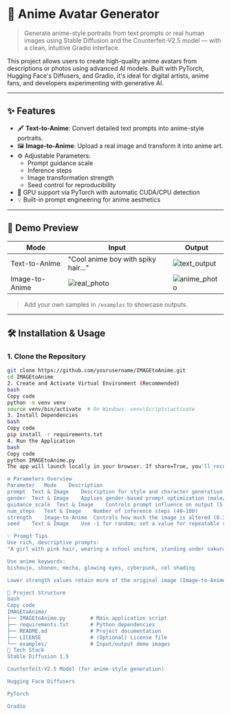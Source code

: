 # 🎨 Anime Avatar Generator

> Generate anime-style portraits from text prompts or real human images using Stable Diffusion and the Counterfeit-V2.5 model — with a clean, intuitive Gradio interface.

This project allows users to create high-quality anime avatars from descriptions or photos using advanced AI models. Built with PyTorch, Hugging Face's Diffusers, and Gradio, it's ideal for digital artists, anime fans, and developers experimenting with generative AI.

---

## ✨ Features

- 🖋 **Text-to-Anime**: Convert detailed text prompts into anime-style portraits.
- 🖼 **Image-to-Anime**: Upload a real image and transform it into anime art.
- ⚙️ Adjustable Parameters:
  - Prompt guidance scale
  - Inference steps
  - Image transformation strength
  - Seed control for reproducibility
- 🚀 GPU support via PyTorch with automatic CUDA/CPU detection
- 💡 Built-in prompt engineering for anime aesthetics

---

## 📸 Demo Preview

| Mode              | Input                                | Output                                |
|-------------------|---------------------------------------|----------------------------------------|
| Text-to-Anime     | "Cool anime boy with spiky hair..."   | ![text_output](examples/output1.png)   |
| Image-to-Anime    | ![real_photo](examples/input1.jpg)    | ![anime_photo](examples/output2.png)   |

> Add your own samples in `/examples` to showcase outputs.

---

## 🛠️ Installation & Usage

### 1. Clone the Repository

```bash
git clone https://github.com/yourusername/IMAGEtoAnime.git
cd IMAGEtoAnime
2. Create and Activate Virtual Environment (Recommended)
bash
Copy code
python -m venv venv
source venv/bin/activate  # On Windows: venv\Scripts\activate
3. Install Dependencies
bash
Copy code
pip install -r requirements.txt
4. Run the Application
bash
Copy code
python IMAGEtoAnime.py
The app will launch locally in your browser. If share=True, you'll receive a public Gradio link.

⚙️ Parameters Overview
Parameter	Mode	Description
prompt	Text & Image	Description for style and character generation
gender	Text & Image	Applies gender-based prompt optimization (male/female)
guidance_scale	Text & Image	Controls prompt influence on output (5.0–15.0)
num_steps	Text & Image	Number of inference steps (40–100)
strength	Image-to-Anime	Controls how much the image is altered (0.3–0.9)
seed	Text & Image	Use -1 for random; set a value for repeatable results

💡 Prompt Tips
Use rich, descriptive prompts:
"A girl with pink hair, wearing a school uniform, standing under sakura trees, anime style"

Use anime keywords:
bishoujo, shonen, mecha, glowing eyes, cyberpunk, cel shading

Lower strength values retain more of the original image (Image-to-Anime mode)

📁 Project Structure
bash
Copy code
IMAGEtoAnime/
├── IMAGEtoAnime.py        # Main application script
├── requirements.txt       # Python dependencies
├── README.md              # Project documentation
├── LICENSE                # (Optional) License file
└── examples/              # Input/output demo images
🧠 Tech Stack
Stable Diffusion 1.5

Counterfeit-V2.5 Model (for anime-style generation)

Hugging Face Diffusers

PyTorch

Gradio
